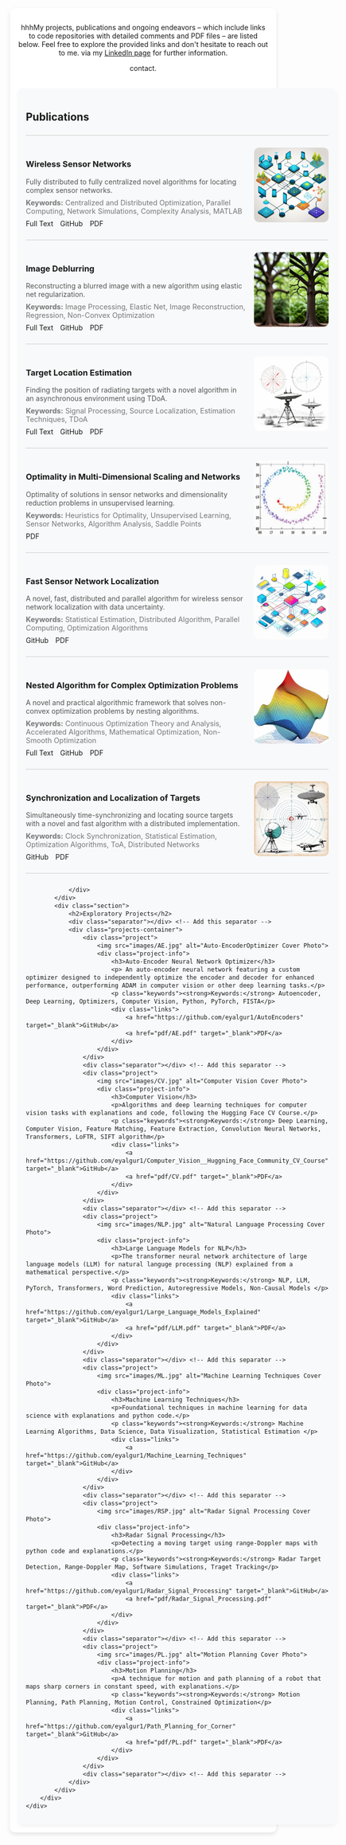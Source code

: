 <html lang="en">
<head>
    <meta charset="UTF-8">
    <meta name="viewport" content="width=device-width, initial-scale=1.0">
    <style>
        body {
            /*font-family: 'Roboto', sans-serif;
            line-height: 1.6;
            margin: 0;
            padding: 0;
            background-color: #f0f0f0;
            color: #333;*/
        }
        header {
            background-color: #343a40;
            width: 100%;
            color: #fff;
            padding: 2rem 0;
            text-align: center;
            box-shadow: 0 4px 8px rgba(0, 0, 0, 0.1);
        }
        .container {
            width: 100%;
            margin: 0rem auto;
            padding: 1rem;
            background: #fff;
            border-radius: 10px;
            box-shadow: 0 4px 8px rgba(0, 0, 0, 0.1);
        }
        .bio {
            text-align: center;
            margin-bottom: 2rem;
        }
        .bio img {
            border-radius: 50%;
            width: 150px;
            height: 150px;
            box-shadow: 0 4px 8px rgba(0, 0, 0, 0.1);
            margin-bottom: 1rem;
        }
        .bio p {
            /*font-size: 1.1rem;
            color: #555;*/
        }
        .sections-container {
            display: flex;
            /* max-width: 2000px; */
            flex-direction: column;
            gap: 1rem;
        }
        /* Desktop-specific layout */
        @media (min-width: 768px) {
            .sections-container {
                flex-direction: row;
                justify-content: space-between;
            }
        }
        .section {
            flex-basis: 50%;
            background-color: #f8f9fa;
            padding: 1rem;
            border-radius: 10px;
            box-shadow: 0 4px 8px rgba(0, 0, 0, 0.05);
        }
        .section-title-separator {
            border-top: 2px solid #ccc; /* Twice the thickness of .separator */
            margin: 1.5rem 0;
        }
        .section h2 {
            /*font-family: 'Roboto', sans-serif;
            font-weight: bold;
            margin-bottom: 1rem;
            margin-bottom: 1rem;
            color: #343a40;*/
            font-weight: bold;
        }
        /* Separator style */
        .separator {
            border-top: 1px solid #ccc;
            margin: 1.5rem 0;
        }
        .project {
            margin-bottom: 1.5rem;
            overflow: hidden; /* Ensure clearfix */
        }
        .project:last-child {
            margin-bottom: 0;
        }
        .project img {
            width: 150px;
            height: 150px;
            max-width: 100%; /* Ensure it scales down appropriately */
            margin-left: 1rem; /* Add margin to the left to space it from the text */
            margin-bottom: 0.5rem;
            border-radius: 10px;
            object-fit: cover;
            float: right; /* Float the image to the right */
        }
        .project-info {
            flex: 1;
        }
        .project-info h3 {
            /*font-family: 'Roboto', sans-serif;
            font-weight: bold;
            font-size: 18px;
            margin: 0 0 0.5rem;
            color: #343a40;*/
        }
        .project-info p {
            margin: 0 0 0.5rem;
            color: #555;
        }
        .project-info .keywords {
            font-size: 0.9rem;
            color: #777;
        }
        .links a {
            display: inline-block;
            margin-right: 10px;
            /*color: #007bff;*/
            text-decoration: none;
            transition: color 0.3s;
        }
        .links a:hover {
            color: #0056b3;
            text-decoration: underline;
        }
    </style>
</head>

<body>
    <div class="container">
        <div class="bio">
            <p>hhhMy projects, publications and ongoing endeavors – which include links to code repositories with detailed comments and PDF files – are listed below. Feel free to explore the provided links and don't hesitate to reach out to me. via my <a href="https://www.linkedin.com/in/eyal-gur-8a3749160/" target="_blank">LinkedIn page</a> for further information.</p>
            <p>contact.</p>
        </div>
        <div class="sections-container">
            <div class="section">
                <h2>Publications</h2>
                <div class="separator"></div> <!-- Add this separator -->
                <div class="projects-container">
                      <div class="project">
                        <img src="images/SNL2.jpg" alt="Wireless Sensor Network Cover Photo">
                        <div class="project-info">
                            <h3>Wireless Sensor Networks</h3>
                            <p>Fully distributed to fully centralized novel algorithms for locating complex sensor networks.</p>
                            <p class="keywords"><strong>Keywords:</strong> Centralized and Distributed Optimization, Parallel Computing, Network Simulations, Complexity Analysis, MATLAB</p>
                            <div class="links">
                                <a href="https://ieeexplore.ieee.org/abstract/document/9226609" target="_blank">Full Text</a>
                                <a href="https://github.com/eyalgur1/Sensor_Network_Localization" target="_blank">GitHub</a>
                                <a href="pdf/WSNL.pdf" target="_blank">PDF</a>
                            </div>
                        </div>
                    </div>
                    <div class="separator"></div> <!-- Add this separator -->
                     <div class="project">
                        <img src="images/ID.jpg" alt="Image Deblurring Cover Photo">
                        <div class="project-info">
                            <h3>Image Deblurring</h3>
                            <p>Reconstructing a blurred image with a new algorithm using elastic net regularization.</p>
                            <p class="keywords"><strong>Keywords:</strong> Image Processing, Elastic Net, Image Reconstruction, Regression, Non-Convex Optimization</p>
                            <div class="links">
                                <a href="https://link.springer.com/article/10.1007/s10957-023-02310-4" target="_blank">Full Text</a>
                                <a href="https://github.com/eyalgur1/Image_Deblurring/tree/main/non_smooth" target="_blank">GitHub</a>
                                <a href="pdf/NAM2.pdf" target="_blank">PDF</a>
                            </div>
                        </div>
                    </div>
                    <div class="separator"></div> <!-- Add this separator -->
                    <div class="project">
                        <img src="images/SSL1.jpg" alt="Target Detection Cover Photo">
                        <div class="project-info">
                            <h3>Target Location Estimation</h3>
                            <p>Finding the position of radiating targets with a novel algorithm in an asynchronous environment using TDoA.</p>
                            <p class="keywords"><strong>Keywords:</strong> Signal Processing, Source Localization, Estimation Techniques, TDoA</p>
                            <div class="links">
                                <a href="https://www.sciencedirect.com/science/article/abs/pii/S1051200423001690" target="_blank">Full Text</a>
                                <a href="https://github.com/eyalgur1/TDoA_Source_Localization" target="_blank">GitHub</a>
                                <a href="pdf/TDOA.pdf" target="_blank">PDF</a>
                            </div>
                        </div>
                    </div>
                    <div class="separator"></div> <!-- Add this separator -->
                    <div class="project">
                        <img src="images/MDS.jpg" alt="Optimality in Networks Cover Photo">
                        <div class="project-info">
                            <h3>Optimality in Multi-Dimensional Scaling and Networks</h3>
                            <p>Optimality of solutions in sensor networks and dimensionality reduction problems in unsupervised learning.</p>
                            <p class="keywords"><strong>Keywords:</strong> Heuristics for Optimality, Unsupervised Learning, Sensor Networks, Algorithm Analysis, Saddle Points</p>
                            <div class="links">
                                <a href="pdf/SNL.pdf" target="_blank">PDF</a>
                            </div>
                        </div>
                    </div>
                    <div class="separator"></div> <!-- Add this separator -->
                    <div class="project">
                        <img src="images/SNL1.jpg" alt="Sensor Network Cover Photo">
                        <div class="project-info">
                            <h3>Fast Sensor Network Localization</h3>
                            <p>A novel, fast, distributed and parallel algorithm for wireless sensor network localization with data uncertainty.</p>
                            <p class="keywords"><strong>Keywords:</strong> Statistical Estimation, Distributed Algorithm, Parallel Computing, Optimization Algorithms</p>
                            <div class="links">
                                <a href="https://github.com/eyalgur1/Fast_Network_Localization" target="_blank">GitHub</a>
                                <a href="pdf/FNL_paper.pdf" target="_blank">PDF</a>
                            </div>
                        </div>
                    </div>
                    <div class="separator"></div> <!-- Add this separator -->
                    <div class="project">
                        <img src="images/NAM.jpg" alt="Nested Alternating Minimization Cover Photo">
                        <div class="project-info">
                            <h3>Nested Algorithm for Complex Optimization Problems</h3>
                            <p>A novel and practical algorithmic framework that solves non-convex optimization problems by nesting algorithms.</p>
                            <p class="keywords"><strong>Keywords:</strong> Continuous Optimization Theory and Analysis, Accelerated Algorithms, Mathematical Optimization, Non-Smooth Optimization</p>
                            <div class="links">
                                <a href="https://pubsonline.informs.org/doi/abs/10.1287/moor.2022.1256" target="_blank">Full Text</a>
                                <a href="https://github.com/eyalgur1/Image_Deblurring/tree/main/smooth" target="_blank">GitHub</a>
                                <a href="pdf/NAM1.pdf" target="_blank">PDF</a>
                            </div>
                        </div>
                    </div>
                    <div class="separator"></div> <!-- Add this separator -->
                    <div class="project">
                        <img src="images/SSL2.jpg" alt="Synchronization and Localization Cover Photo">
                        <div class="project-info">
                            <h3>Synchronization and Localization of Targets</h3>
                            <p>Simultaneously time-synchronizing and locating source targets with a novel and fast algorithm with a distributed implementation.</p>
                            <p class="keywords"><strong>Keywords:</strong> Clock Synchronization, Statistical Estimation, Optimization Algorithms, ToA, Distributed Networks</p>
                            <div class="links">
                                <a href="https://github.com/eyalgur1/Asynchronous_ToA_Source_Localization" target="_blank">GitHub</a>
                                <a href="pdf/TOA.pdf" target="_blank">PDF</a>
                            </div>
                        </div>
                    </div>
                    <div class="separator"></div> <!-- Add this separator -->

                </div>
            </div>
            <div class="section">
                <h2>Exploratory Projects</h2>
                <div class="separator"></div> <!-- Add this separator -->
                <div class="projects-container">
                    <div class="project">
                        <img src="images/AE.jpg" alt="Auto-EncoderOptimizer Cover Photo">
                        <div class="project-info">
                            <h3>Auto-Encoder Neural Network Optimizer</h3>
                            <p> An auto-encoder neural network featuring a custom optimizer designed to independently optimize the encoder and decoder for enhanced performance, outperforming ADAM in computer vision or other deep learning tasks.</p>
                            <p class="keywords"><strong>Keywords:</strong> Autoencoder, Deep Learning, Optimizers, Computer Vision, Python, PyTorch, FISTA</p>
                            <div class="links">
                                <a href="https://github.com/eyalgur1/AutoEncoders" target="_blank">GitHub</a>
                                <a href="pdf/AE.pdf" target="_blank">PDF</a>
                            </div>
                        </div>
                    </div>
                    <div class="separator"></div> <!-- Add this separator -->
                    <div class="project">
                        <img src="images/CV.jpg" alt="Computer Vision Cover Photo">
                        <div class="project-info">
                            <h3>Computer Vision</h3>
                            <p>Algorithms and deep learning techniques for computer vision tasks with explanations and code, following the Hugging Face CV Course.</p>
                            <p class="keywords"><strong>Keywords:</strong> Deep Learning, Computer Vision, Feature Matching, Feature Extraction, Convolution Neural Networks, Transformers, LoFTR, SIFT algorithm</p>
                            <div class="links">
                                <a href="https://github.com/eyalgur1/Computer_Vision__Huggning_Face_Community_CV_Course" target="_blank">GitHub</a>
                                <a href="pdf/CV.pdf" target="_blank">PDF</a>
                            </div>
                        </div>
                    </div>
                    <div class="separator"></div> <!-- Add this separator -->
                    <div class="project">
                        <img src="images/NLP.jpg" alt="Natural Language Processing Cover Photo">
                        <div class="project-info">
                            <h3>Large Language Models for NLP</h3>
                            <p>The transformer neural network architecture of large language models (LLM) for natural languge processing (NLP) explained from a mathematical perspective.</p>
                            <p class="keywords"><strong>Keywords:</strong> NLP, LLM, PyTorch, Transformers, Word Prediction, Autoregressive Models, Non-Causal Models </p>
                            <div class="links">
                                <a href="https://github.com/eyalgur1/Large_Language_Models_Explained" target="_blank">GitHub</a>
                                <a href="pdf/LLM.pdf" target="_blank">PDF</a>
                            </div>
                        </div>
                    </div>
                    <div class="separator"></div> <!-- Add this separator -->
                    <div class="project">
                        <img src="images/ML.jpg" alt="Machine Learning Techniques Cover Photo">
                        <div class="project-info">
                            <h3>Machine Learning Techniques</h3>
                            <p>Foundational techniques in machine learning for data science with explanations and python code.</p>
                            <p class="keywords"><strong>Keywords:</strong> Machine Learning Algorithms, Data Science, Data Visualization, Statistical Estimation </p>
                            <div class="links">
                                <a href="https://github.com/eyalgur1/Machine_Learning_Techniques" target="_blank">GitHub</a>
                            </div>
                        </div>
                    </div>
                    <div class="separator"></div> <!-- Add this separator -->
                    <div class="project">
                        <img src="images/RSP.jpg" alt="Radar Signal Processing Cover Photo">
                        <div class="project-info">
                            <h3>Radar Signal Processing</h3>
                            <p>Detecting a moving target using range-Doppler maps with python code and explanations.</p>
                            <p class="keywords"><strong>Keywords:</strong> Radar Target Detection, Range-Doppler Map, Software Simulations, Traget Tracking</p>
                            <div class="links">
                                <a href="https://github.com/eyalgur1/Radar_Signal_Processing" target="_blank">GitHub</a>
                                <a href="pdf/Radar_Signal_Processing.pdf" target="_blank">PDF</a>
                            </div>
                        </div>
                    </div>
                    <div class="separator"></div> <!-- Add this separator -->
                    <div class="project">
                        <img src="images/PL.jpg" alt="Motion Planning Cover Photo">
                        <div class="project-info">
                            <h3>Motion Planning</h3>
                            <p>A technique for motion and path planning of a robot that maps sharp corners in constant speed, with explanations.</p>
                            <p class="keywords"><strong>Keywords:</strong> Motion Planning, Path Planning, Motion Control, Constrained Optimization</p>
                            <div class="links">
                                <a href="https://github.com/eyalgur1/Path_Planning_for_Corner" target="_blank">GitHub</a>
                                <a href="pdf/PL.pdf" target="_blank">PDF</a>
                            </div>
                        </div>
                    </div>
                    <div class="separator"></div> <!-- Add this separator -->
                </div>
            </div>
        </div>
    </div>
</body>
</html>
